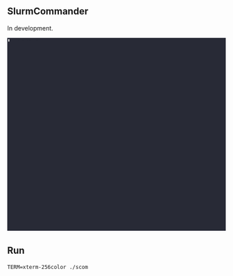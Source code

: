 
## SlurmCommander

In development.

![demo](./sc-demo.gif)

## Run

```
TERM=xterm-256color ./scom
```
